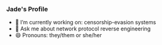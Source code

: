 ### Jade's Profile

- 🔭 I’m currently working on: censorship-evasion systems
- 💬 Ask me about network protocol reverse engineering
- 😄 Pronouns: they/them or she/her
